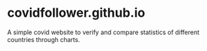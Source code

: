 # covidfollower.github.io
A simple covid website to verify and compare statistics of different countries through charts.
